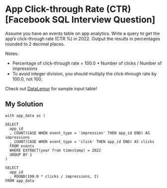 # App Click-through Rate (CTR) [Facebook SQL Interview Question]

Assume you have an events table on app analytics. Write a query to get the app’s click-through rate (CTR %) in 2022. Output the results in percentages rounded to 2 decimal places.

Notes:

- Percentage of click-through rate = 100.0 * Number of clicks / Number of impressions
- To avoid integer division, you should multiply the click-through rate by 100.0, not 100.

Check out [DataLemur](https://datalemur.com/questions/click-through-rate) for sample input table!

## My Solution

```
with app_data as (

SELECT
  app_id
  , COUNT(CASE WHEN event_type = 'impression' THEN app_id END) AS impressions
  , COUNT(CASE WHEN event_type = 'click' THEN app_id END) AS clicks
  FROM events
  WHERE EXTRACT(year from timestamp) = 2022 
  GROUP BY 1
)

SELECT 
  app_id
  , ROUND(100.0 * clicks / impressions, 2)
FROM app_data
```
